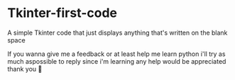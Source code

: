 # Tkinter-first-code
A simple Tkinter code that just displays anything that's written on the blank space

If you wanna give me a feedback or at least help me learn python i'll try as much aspossible to reply since i'm learning any help would be appreciated thank you 🙏
